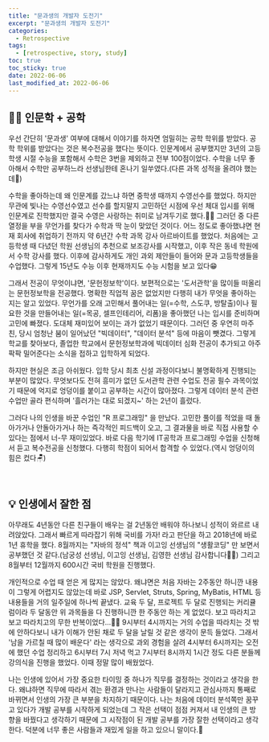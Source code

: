 ```yaml
---
title: "문과생의 개발자 도전기"
excerpt: "문과생의 개발자 도전기"
categories:
  - Retrospective
tags:
  - [retrospective, story, study]
toc: true
toc_sticky: true
date: 2022-06-06
last_modified_at: 2022-06-06
---
```


## 🧑‍🎓 인문학 + 공학

우선 간단히 '문과생' 여부에 대해서 이야기를 하자면 엄밀히는 공학 학위를 받았다. 공학 학위를 받았다는 것은 복수전공을 했다는 뜻이다. 인문계에서 공부했지만 3년의 고등학생 시절 수능을 포함해서 수학은 3번을 제외하고 전부 100점이었다. 수학을 너무 좋아해서 수학만 공부하느라 선생님한테 혼나기 일쑤였다.(다른 과목 성적을 올려야 했는데🤣) 

수학을 좋아하는데 왜 인문계를 갔느냐 하면 중학생 때까지 수영선수를 했었다. 하지만 무관에 빛나는 수영선수였고 선수를 할지말지 고민하던 시점에 우선 체대 입시를 위해 인문계로 진학했지만 결국 수영은 사랑하는 취미로 남겨두기로 했다.🏊‍♀️ 그러던 중 다른 열정을 부을 무언가를 찾다가 수학과 딱 눈이 맞았던 것이다. 어느 정도로 좋아했냐면 현재 회사에 취업하기 전까지 약 6년간 수학 과목 강사 아르바이트를 했었다. 처음에는 고등학생 때 다녔던 학원 선생님의 추천으로 보조강사를 시작했고, 이후 작은 동네 학원에서 수학 강사를 했다. 이후에 감사하게도 개인 과외 제안들이 들어와 문과 고등학생들을 수업했다. 그렇게 15년도 수능 이후 현재까지도 수능 시험을 보고 있다😁

그래서 전공이 무엇이냐면, '문헌정보학'이다. 보편적으로는 '도서관학'을 많이들 떠올리는 문헌정보학을 전공했다. 명확한 직업적 꿈은 없었지만 다행히 내가 무엇을 좋아하는 지는 알고 있었다. 무언가를 오래 고민해서 풀어내는 일(=수학, 스도쿠, 방탈출)이나 필요한 것을 만들어내는 일(=목공, 셀프인테리어, 리폼)을 좋아했던 나는 입시를 준비하며 고민에 빠졌다. 도대체 재미있어 보이는 과가 없었기 때문이다. 그러던 중 우연히 마주친, 당시 엄청난 붐이 일어났던 "빅데이터", "데이터 분석" 등에 마음이 뺏겼다. 그렇게 학교를 찾아보다, 졸업한 학교에서 문헌정보학과에 빅데이터 심화 전공이 추가되고 아주 팍팍 밀어준다는 소식을 접하고 입학하게 되었다.

하지만 현실은 조금 아쉬웠다. 입학 당시 최초 신설 과정이다보니 불명확하게 진행되는 부분이 많았다. 무엇보다도 전혀 흥미가 없던 도서관학 관련 수업도 전공 필수 과목이었기 때문에 억지로 엉덩이를 붙이고 공부하는 시간이 많아졌다. 그렇게 데이터 분석 관련 수업만 골라 편식하며 '흘러가는 대로 되겠지~' 하는 2년이 흘렀다.

그러다 나의 인생을 바꾼 수업인 "R 프로그래밍" 을 만났다. 고민한 풀이를 적었을 때 돌아가거나 안돌아가거나 하는 즉각적인 피드백이 오고, 그 결과물을 바로 직접 사용할 수 있다는 점에서 너-무 재미있었다. 바로 다음 학기에 IT공학과 프로그래밍 수업을 신청해서 듣고 복수전공을 신청했다. 다행히 학점이 되어서 합격할 수 있었다.(역시 엉덩이의 힘은 컸다🪑) 

<br>

## 💡 인생에서 잘한 점

아무래도 4년동안 다른 친구들이 배우는 걸 2년동안 배워야 하나보니 성적이 와르르 내려앉았다. 그래서 빠르게 따라잡기 위해 국비를 가자! 라고 판단을 하고 2018년에 바로 1년 휴학을 했다. 8월까지는 "자바의 정석" 책과 이고잉 선생님의 "생활코딩" 만 보면서 공부했던 것 같다.(남궁성 선생님, 이고잉 선생님, 김영한 선생님 감사합니다🙇‍♀️) 그리고 8월부터 12월까지 600시간 국비 학원을 진행했다.

개인적으로 수업 때 얻은 게 많지는 않았다. 왜냐면은 처음 자바는 2주동안 하니깐 내용이 그렇게 어렵지도 않았는데 바로 JSP, Servlet, Struts, Spring, MyBatis, HTML 등 내용들을 거의 일주일에 하나씩 끝냈다. 교육 두 달, 프로젝트 두 달로 진행되는 커리큘럼이라 두 달동안 위 과목들을 다 진행하니깐 한 주동안 하는 게 없었다. 보고 따라치고 보고 따라치고의 무한 반복이었다...😵‍💫 9시부터 4시까지는 거의 수업을 따라치는 것 밖에 안하다보니 내가 이해가 안된 채로 두 달을 날릴 것 같은 생각이 문득 들었다. 그래서 '남을 가르칠 때 많이 배운다' 라는 생각으로 과외 경험을 살려 4시부터 6시까지는 오전에 했던 수업 정리하고 6시부터 7시 저녁 먹고 7시부터 8시까지 1시간 정도 다른 분들께 강의식을 진행을 했었다. 이때 정말 많이 배웠었다.

나는 인생에 있어서 가장 중요한 타이밍 중 하나가 직무를 결정하는 것이라고 생각을 한다. 왜냐하면 직무에 따라서 겪는 환경과 만나는 사람들이 달라지고 관심사까지 통째로 바뀌면서 인생의 가장 큰 부분을 차지하기 때문이다. 나는 처음에 데이터 분석쪽만 꿈꾸고 있다가 개발 공부를 시작하게 되었는데 그 작은 선택이 점점 커져서 내 인생의 큰 방향을 바꿨다고 생각하기 때문에 그 시작점이 된 개발 공부를 가장 잘한 선택이라고 생각한다. 덕분에 너무 좋은 사람들과 재밌게 일을 하고 있으니 말이다.🐣
